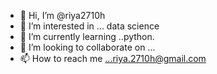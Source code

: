 - 👋 Hi, I’m @riya2710h
- 👀 I’m interested in ... data science
- 🌱 I’m currently learning ..python.
- 💞️ I’m looking to collaborate on ...
- 📫 How to reach me ...riya.2710h@gmail.com

<!---
riya2710h/riya2710h is a ✨ special ✨ repository because its `README.md` (this file) appears on your GitHub profile.
You can click the Preview link to take a look at your changes.
--->
